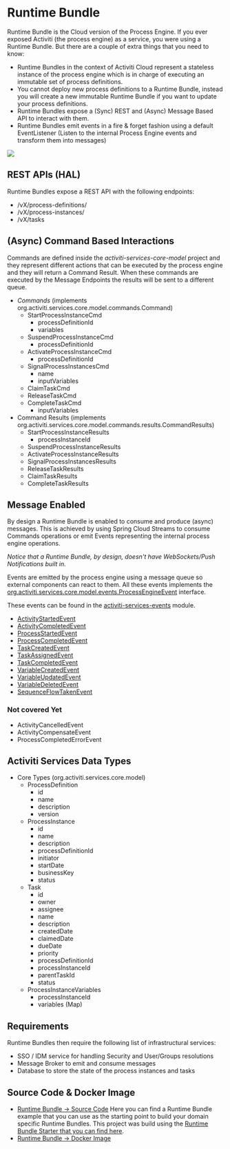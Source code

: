 # Runtime Bundle

Runtime Bundle is the Cloud version of the Process Engine.
If you ever exposed Activiti (the process engine) as a service, you were using a Runtime Bundle.
But there are a couple of extra things that you need to know:
- Runtime Bundles in the context of Activiti Cloud represent a stateless instance of the process engine which is in charge of executing an immutable set of process definitions.
- You cannot deploy new process definitions to a Runtime Bundle, instead you will create a new immutable Runtime Bundle if you  want to update your process definitions.
- Runtime Bundles expose a (Sync) REST and (Async) Message Based API to interact with them.
- Runtime Bundles emit events in a fire & forget fashion using a default EventListener (Listen to the internal Process Engine events and transform them into messages)

![](../assets/RuntimeBundle.png)

## REST APIs (HAL)
Runtime Bundles expose a REST API with the following endpoints:
- /vX/process-definitions/
- /vX/process-instances/
- /vX/tasks

## (Async) Command Based Interactions
Commands are defined inside the *activiti-services-core-model* project
and they represent different actions that can be executed by the process engine and they will return a Command Result. When these commands are executed by the Message Endpoints the results will be sent to a different queue.

- *Commands* (implements org.activiti.services.core.model.commands.Command)
  - StartProcessInstanceCmd
    - processDefinitionId
    - variables
  - SuspendProcessInstanceCmd
    - processDefinitionId
  - ActivateProcessInstanceCmd
    - processDefinitionId
  - SignalProcessInstancesCmd
    - name
    - inputVariables
  - ClaimTaskCmd
  - ReleaseTaskCmd
  - CompleteTaskCmd
    - inputVariables
- Command Results (implements org.activiti.services.core.model.commands.results.CommandResults)
  - StartProcessInstanceResults
    - processInstanceId
  - SuspendProcessInstanceResults
  - ActivateProcessInstanceResults
  - SignalProcessInstancesResults
  - ReleaseTaskResults
  - ClaimTaskResults
  - CompleteTaskResults

## Message Enabled
By design a Runtime Bundle is enabled to consume and produce (async) messages. This is achieved by
using Spring Cloud Streams to consume Commands operations or emit Events representing the internal process engine
operations.

*Notice that a Runtime Bundle, by design, doesn't have WebSockets/Push Notifications built in.*

Events are emitted by the process engine using a message queue so external components can react to them.
All these events implements the [org.activiti.services.core.model.events.ProcessEngineEvent](https://github.com/Activiti/Activiti/blob/master/activiti-services/activiti-services-api/src/main/java/org/activiti/services/api/events/ProcessEngineEvent.java) interface.

These events can be found in the [activiti-services-events](https://github.com/Activiti/Activiti/blob/master/activiti-services/activiti-services-events/) module.

* [ActivityStartedEvent](https://github.com/Activiti/Activiti/blob/master/activiti-services/activiti-services-events/src/main/java/org/activiti/services/events/ActivityStartedEvent.java)
* [ActivityCompletedEvent](https://github.com/Activiti/Activiti/blob/master/activiti-services/activiti-services-events/src/main/java/org/activiti/services/events/ActivityCompletedEvent.java)
* [ProcessStartedEvent](https://github.com/Activiti/Activiti/blob/master/activiti-services/activiti-services-events/src/main/java/org/activiti/services/events/ProcessStartedEvent.java)
* [ProcessCompletedEvent](https://github.com/Activiti/Activiti/blob/master/activiti-services/activiti-services-events/src/main/java/org/activiti/services/events/ProcessCompletedEvent.java)
* [TaskCreatedEvent](https://github.com/Activiti/Activiti/blob/master/activiti-services/activiti-services-events/src/main/java/org/activiti/services/events/TaskCreatedEvent.java)
* [TaskAssignedEvent](https://github.com/Activiti/Activiti/blob/master/activiti-services/activiti-services-events/src/main/java/org/activiti/services/events/TaskAssignedEvent.java)
* [TaskCompletedEvent](https://github.com/Activiti/Activiti/blob/master/activiti-services/activiti-services-events/src/main/java/org/activiti/services/events/TaskCompletedEvent.java)
* [VariableCreatedEvent](https://github.com/Activiti/Activiti/blob/master/activiti-services/activiti-services-events/src/main/java/org/activiti/services/events/VariableCreatedEvent.java)
* [VariableUpdatedEvent](https://github.com/Activiti/Activiti/blob/master/activiti-services/activiti-services-events/src/main/java/org/activiti/services/events/VariableUpdatedEvent.java)
* [VariableDeletedEvent](https://github.com/Activiti/Activiti/blob/master/activiti-services/activiti-services-events/src/main/java/org/activiti/services/events/VariableDeletedEvent.java)
* [SequenceFlowTakenEvent](https://github.com/Activiti/Activiti/blob/master/activiti-services/activiti-services-events/src/main/java/org/activiti/services/events/SequenceFlowTakenEvent.java)

### Not covered Yet
* ActivityCancelledEvent
* ActivityCompensateEvent
* ProcessCompletedErrorEvent

## Activiti Services Data Types
- Core Types (org.activiti.services.core.model)
  - ProcessDefinition
    - id
    - name
    - description
    - version
  - ProcessInstance
    - id
    - name
    - description
    - processDefinitionId
    - initiator
    - startDate
    - businessKey
    - status
  - Task
    - id
    - owner
    - assignee
    - name
    - description
    - createdDate
    - claimedDate
    - dueDate
    - priority
    - processDefinitionId
    - processInstanceId
    - parentTaskId
    - status
  - ProcessInstanceVariables
    - processInstanceId
    - variables (Map)


## Requirements
Runtime Bundles then require the following list of infrastructural services:
- SSO / IDM service for handling Security and User/Groups resolutions
- Message Broker to emit and consume messages
- Database to store the state of the process instances and tasks


## Source Code & Docker Image

- [Runtime Bundle -> Source Code](https://github.com/activiti/activiti-cloud-runtime-bundle) Here you can find a Runtime Bundle example that you can use as the starting point to build your domain specific Runtime Bundles. This project was build using the [Runtime Bundle Starter that you can find here](https://github.com/Activiti/activiti-cloud-starters/tree/master/activiti-cloud-starter-runtime-bundle).
- [Runtime Bundle -> Docker Image](https://hub.docker.com/r/activiti/activiti-cloud-runtime-bundle/)
